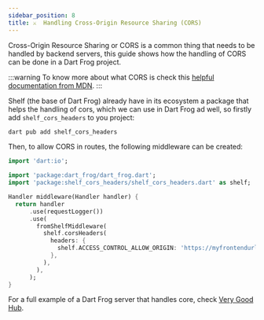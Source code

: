 ```yaml
---
sidebar_position: 8
title: ⚔️  Handling Cross-Origin Resource Sharing (CORS)
---
```


Cross-Origin Resource Sharing or CORS is a common thing that needs to be handled by backend servers,
this guide shows how the handling of CORS can be done in a Dart Frog project.

:::warning
To know more about what CORS is check this [helpful documentation from MDN](https://developer.mozilla.org/docs/Web/HTTP/CORS).
:::

Shelf (the base of Dart Frog) already have in its ecosystem a package that helps the
handling of cors, which we can use in Dart Frog ad well, so firstly add `shelf_cors_headers` to you project:

```bash
dart pub add shelf_cors_headers
```

Then, to allow CORS in routes, the following middleware can be created:

```dart
import 'dart:io';

import 'package:dart_frog/dart_frog.dart';
import 'package:shelf_cors_headers/shelf_cors_headers.dart' as shelf;

Handler middleware(Handler handler) {
  return handler
      .use(requestLogger())
      .use(
        fromShelfMiddleware(
          shelf.corsHeaders(
            headers: {
              shelf.ACCESS_CONTROL_ALLOW_ORIGIN: 'https://myfrontendurl.com',
            },
          ),
        ),
      );
}
```

For a full example of a Dart Frog server that handles core, check [Very Good Hub](https://github.com/VeryGoodOpenSource/very_good_hub/tree/main/api).
